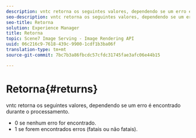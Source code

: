 ```yaml
---
description: vntc retorna os seguintes valores, dependendo se um erro é encontrado durante o processamento.
seo-description: vntc retorna os seguintes valores, dependendo se um erro é encontrado durante o processamento.
seo-title: Retorna
solution: Experience Manager
title: Retorna
topic: Scene7 Image Serving - Image Rendering API
uuid: 06c216c9-7618-439c-9900-1cdf1b3ba06f
translation-type: tm+mt
source-git-commit: 7bc7b3a86fbcdc57cfdc31745fae3afc06e44b15

---
```



# Retorna{#returns}

vntc retorna os seguintes valores, dependendo se um erro é encontrado durante o processamento.

* 0 se nenhum erro for encontrado.
* 1 se forem encontrados erros (fatais ou não fatais).

